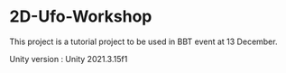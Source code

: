 # 2D-Ufo-Workshop
This project is a tutorial project to be used in BBT event at 13 December.

Unity version : Unity 2021.3.15f1
